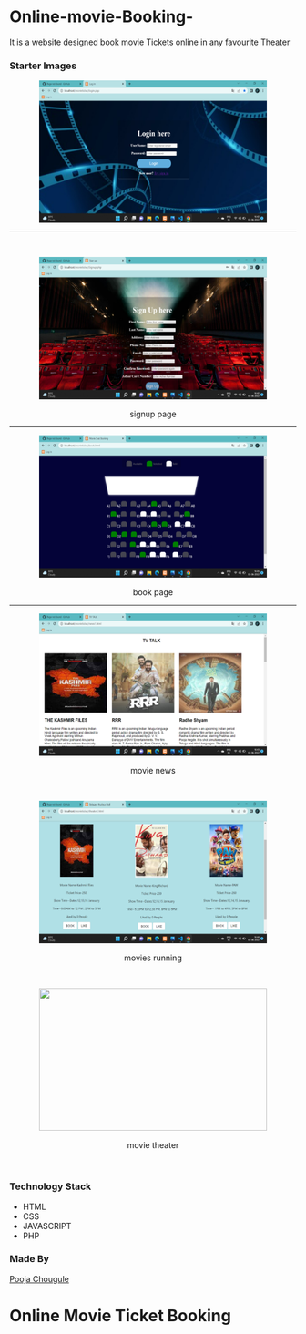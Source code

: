 # Online-movie-Booking-
 It is a website designed book movie Tickets online in any  favourite Theater

### Starter Images


<div align= "center"> 
<img src ="login.png" width = 400 height = 250 align = center> <br> <hr> <br>

<img src = "signup.png" width = 400 height = 250> <p>signup page</p> <hr>

<img src = "book.png" width = 400 height = 250> <p>book page </p> <hr>

<img src = "news.png" width = 400 height = 250> <p> movie news</p> <br> 
  
 <img src = "running.png" width = 400 height = 250> <p> movies running</p> <br> 
  
 <img src = "theater.png" width = 400 height = 250> <p> movie theater</p> <br> 

</div>

<div align= "center">  


</div>

### Technology Stack 
* HTML
* CSS
* JAVASCRIPT
* PHP

### Made By
<a href = "https://www.linkedin.com/in/pooja-chougule-909b0a237/" >Pooja Chougule</a><br>


# Online Movie Ticket Booking
